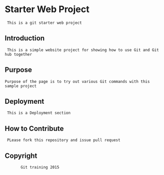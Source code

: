 # Starter Web Project

     This is a git starter web project

## Introduction
     This is a simple website project for showing how to use Git and Git hub together

## Purpose

    Purpose of the page is to try out various Git commands with this sample project

## Deployment

     This is a Deployment section

## How to Contribute
     PLease fork this repository and issue pull request

## Copyright
           Git training 2015